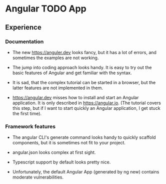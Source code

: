 # Angular TODO App

## Experience

### Documentation

- The new https://anguler.dev looks fancy, but it has a lot of errors, and sometimes the examples are not working.

- The jump into coding approach looks handy. It is easy to try out the basic features of Angular and get familiar with the syntax.

- It is sad, that the complex tutorial can be started in a browser, but the latter features are not implemented in them.

- https://angular.dev misses how to install and start an Angular application. It is only described in https://angular.io. (The tutorial covers this step, but if I want to start quickly an Angular application, I get stuck the first time).

### Framework features

- The angular CLI's generate command looks handy to quickly scaffold components, but it is sometimes not fit to your project.

- angular.json looks complex at first sight.

- Typescript support by default looks pretty nice.

- Unfortunately, the default Angular App (generated by ng new) contains moderate vulnerabilities.
